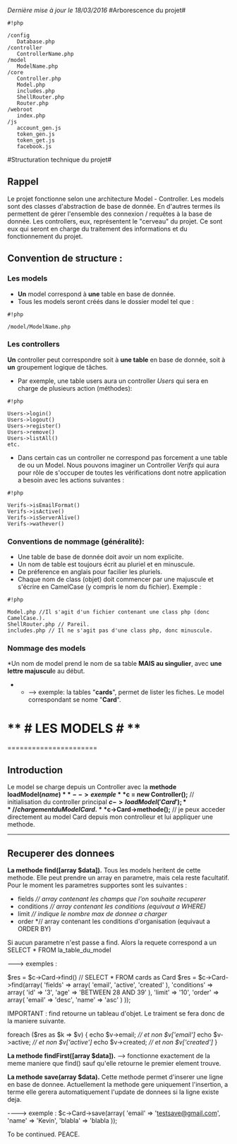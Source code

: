 *Dernière mise à jour le 18/03/2016*
#Arborescence du projet#


```
#!php

/config
   Database.php
/controller
   ControllerName.php
/model
   ModelName.php
/core
   Controller.php
   Model.php
   includes.php
   ShellRouter.php
   Router.php
/webroot
   index.php
/js
   account_gen.js
   token_gen.js
   token_get.js
   facebook.js

```


#Structuration technique du projet#

## Rappel ##

Le projet fonctionne selon une architecture Model - Controller. Les models sont des classes d'abstraction de base de donnée. En d'autres termes ils permettent de gérer l'ensemble des connexion / requêtes à la base de donnée. Les controllers, eux, représentent le "cerveau" du projet. Ce sont eux qui seront en charge du traitement des informations et du fonctionnement du projet.

## Convention de structure : ##
### Les models ###
- **Un** model correspond à **une** table en base de donnée.
- Tous les models seront créés dans le dossier model tel que :
```
#!php

/model/ModelName.php
```
### Les controllers ###
**Un** controller peut correspondre soit à **une table** en base de donnée, soit à **un** groupement logique de tâches.
* Par exemple, une table users aura un controller *Users* qui sera en charge de plusieurs action (méthodes):

```
#!php

Users->login()
Users->logout()
Users->register()
Users->remove()
Users->listAll()
etc.
```
* Dans certain cas un controller ne correspond pas forcement a une table de ou un Model. Nous pouvons imaginer un Controller *Verifs* qui aura pour rôle de s'occuper de toutes les vérifications dont notre application a besoin avec les actions suivantes :

```
#!php

Verifs->isEmailFormat()
Verifs->isActive()
Verifs->isServerAlive()
Verifs->wathever()
```


### Conventions de nommage (généralité): ###

* Une table de base de donnée doit avoir un nom explicite.
* Un nom de table est toujours écrit au pluriel et en minuscule. 
* De préference en anglais pour facilier les pluriels. 
* Chaque nom de class (objet) doit commencer par une majuscule et s'écrire en CamelCase (y compris le nom du fichier). Exemple :

```
#!php

Model.php //Il s'agit d'un fichier contenant une class php (donc CamelCase.).
ShellRouter.php // Pareil.
includes.php // Il ne s'agit pas d'une class php, donc minuscule.
```


### Nommage des models ###
*Un nom de model prend le nom de sa table **MAIS au singulier**, avec **une lettre majuscul**e au début. 
* * --> exemple: la tables "**cards**", permet de lister les fiches. Le model correspondant se nome "**Card**". 



# ** # LES MODELS # ** # 
======================

Introduction
---------------------------
Le model se charge depuis un Controller avec la **methode loadModel($name)**
--> exemple 
**$c = new Controller();** // initialisation du controller principal
**$c->loadModel('Card');** // chargement du Model Card.
**$c->Card->methode();**  // je peux acceder directement au model Card depuis mon controlleur et lui appliquer une methode. 

---------------------------------------------

Recuperer des donnees
-----------------------------------------------
**La methode find([array $data]).**
Tous les models heritent de cette methode. Elle peut prendre un array en parametre, mais cela reste facultatif. Pour le moment les parametres supportes sont les suivantes : 
- fields *// array contenant les champs que l'on souhaite recuperer*
- conditions *// array contenant les conditions (equivaut a WHERE)*
- limit *// indique le nombre max de donnee a charger*
- order *// array contenant les conditions d'organisation (equivaut a ORDER BY)

Si aucun parametre n'est passe a find. Alors la requete correspond a un SELECT * FROM la_table_du_model

---> exemples :

$res = $c->Card->find() // SELECT * FROM cards as Card
$res = $c->Card->find(array(
      'fields' => array(
            'email',
            'active',
            'created'
        ),
        'conditions' => array(
              'id' => '3',
               'age' => 'BETWEEN 28 AND 39'
        ),
        'limit' => '10',
        'order' => array(
              'email' => 'desc',
              'name' => 'asc'
        )
));

IMPORTANT : find retourne un tableau d'objet. Le traiment se fera donc de la maniere suivante.

foreach ($res as $k => $v)
{
         echo $v->email; *// et non $v['email']*
         echo $v->active; *// et non $v['active']*
         echo $v->created; *// et non $v['created']*
}

**La methode findFirst([array $data]).**
--> fonctionne exactement de la meme maniere que find() sauf qu'elle retourne le premier element trouve.

**La methode save(array $data).**
Cette methode permet d'inserer une ligne en base de donnee. Actuellement la methode gere uniquement l'insertion, a terme elle gerera automatiquement l'update de donnees si la ligne existe deja.

----> exemple :
$c->Card->save(array(
    'email' => 'testsave@gmail.com',
    'name' => 'Kevin',
    'blabla' => 'blabla
));

To be continued. PEACE.